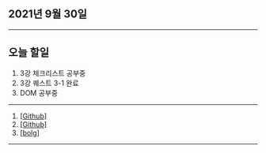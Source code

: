 
2021년 9월 30일
---

---

오늘 할일
----

1. 3강 체크리스트 공부중
2. 3강 퀘스트 3-1 완료
3. DOM 공부중

---

1. [[Github]](https://github.com/narupee/WebDevCurriculum/blob/master/Quest03/Check/Check_list.md)
2. [[Github]](https://github.com/narupee/WebDevCurriculum/tree/master/Quest03/Quest)
3. [[bolg]](https://blog.naver.com/gggyn12/222522450940)


---

